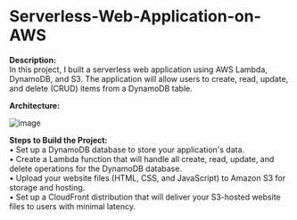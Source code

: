 # Serverless-Web-Application-on-AWS

**Description:**          
In this project, I built a serverless web application using AWS Lambda, DynamoDB, and S3. The application will allow users to create, read, update, and delete (CRUD) items from a DynamoDB table.

**Architecture:**

![image](https://github.com/user-attachments/assets/05cef802-8e15-48ae-8430-3124e20717b9)

**Steps to Build the Project:**  
•	Set up a DynamoDB database to store your application's data.       
•	Create a Lambda function that will handle all create, read, update, and delete operations for the DynamoDB database.              
•	Upload your website files (HTML, CSS, and JavaScript) to Amazon S3 for storage and hosting.        
•	Set up a CloudFront distribution that will deliver your S3-hosted website files to users with minimal latency.             

